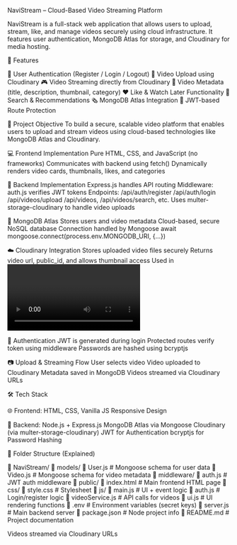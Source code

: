  NaviStream – Cloud-Based Video Streaming Platform

NaviStream is a full-stack web application that allows users to upload, stream, like, and manage videos securely using cloud infrastructure. It features user authentication, MongoDB Atlas for storage, and Cloudinary for media hosting.

🚀 Features

🔐 User Authentication (Register / Login / Logout)
📄 Video Upload using Cloudinary
🎮 Video Streaming directly from Cloudinary
💬 Video Metadata (title, description, thumbnail, category)
❤️ Like & Watch Later Functionality
🔎 Search & Recommendations
🗞️ MongoDB Atlas Integration
📁 JWT-based Route Protection


🌟 Project Objective
To build a secure, scalable video platform that enables users to upload and stream videos using cloud-based technologies like MongoDB Atlas and Cloudinary.

💻 Frontend Implementation
Pure HTML, CSS, and JavaScript (no frameworks)
Communicates with backend using fetch()
Dynamically renders video cards, thumbnails, likes, and categories


🚜 Backend Implementation
Express.js handles API routing
Middleware: auth.js verifies JWT tokens
Endpoints:
/api/auth/register
/api/auth/login
/api/videos/upload
/api/videos, /api/videos/search, etc.
Uses multer-storage-cloudinary to handle video uploads


📂 MongoDB Atlas
Stores users and video metadata
Cloud-based, secure NoSQL database
Connection handled by Mongoose
await mongoose.connect(process.env.MONGODB_URI, {...})


☁️ Cloudinary Integration
Stores uploaded video files securely
Returns video url, public_id, and allows thumbnail access
Used in <video> tags on the frontend


🔐 Authentication
JWT is generated during login
Protected routes verify token using middleware
Passwords are hashed using bcryptjs


📷 Upload & Streaming Flow
User selects video
Video uploaded to Cloudinary
Metadata saved in MongoDB
Videos streamed via Cloudinary URLs


🛠️ Tech Stack

🌐 Frontend:
HTML, CSS, Vanilla JS
Responsive Design


🔧 Backend:
Node.js + Express.js
MongoDB Atlas via Mongoose
Cloudinary (via multer-storage-cloudinary)
JWT for Authentication
bcryptjs for Password Hashing


📁 Folder Structure (Explained)

📆 NaviStream/
🔹 models/
🔹   User.js               # Mongoose schema for user data
🔹   Video.js              # Mongoose schema for video metadata
🔹 middleware/
🔹   auth.js               # JWT auth middleware
🔹 public/
🔹   index.html            # Main frontend HTML page
🔹   css/
🔹     style.css           # Stylesheet
🔹   js/
🔹     main.js             # UI + event logic
🔹     auth.js             # Login/register logic
🔹     videoService.js     # API calls for videos
🔹     ui.js               # UI rendering functions
🔹 .env                   # Environment variables (secret keys)
🔹 server.js              # Main backend server
🔹 package.json           # Node project info
🔹 README.md              # Project documentation

Videos streamed via Cloudinary URLs
